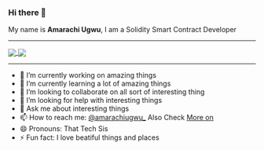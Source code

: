 ### Hi there 👋

My name is **Amarachi Ugwu**, I am a Solidity Smart Contract Developer

***

<a href="https://github.com/anuraghazra/github-readme-stats">
  <img align="center" src="https://github-readme-stats.vercel.app/api?username=amarachiugwu&show_icons=true&theme=radical" />
</a>
<a href="https://github.com/anuraghazra/github-readme-stats">
  <img align="center" src="https://github-readme-stats.vercel.app/api/top-langs/?username=amarachiugwu&langs_count=8&layout=compact&theme=radical" />
</a>

***

- 🔭 I’m currently working on amazing things
- 🌱 I’m currently learning a lot of amazing things
- 👯 I’m looking to collaborate on all sort of interesting thing
- 🤔 I’m looking for help with interesting things
- 💬 Ask me about interesting things
- 📫 How to reach me: [@amarachiugwu_](https://twitter.com/amarachiugwu_) Also Check [More on]([https://twitter.com/amarachiugwu_](https://linktr.ee/amarachiugwu))
- 😄 Pronouns: That Tech Sis
- ⚡ Fun fact: I love beatiful things and places
